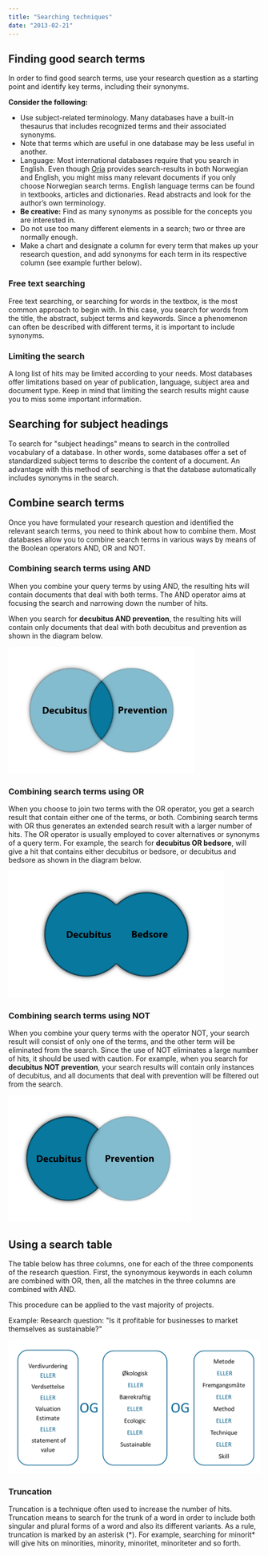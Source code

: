 ```yaml
---
title: "Searching techniques"
date: "2013-02-21"
---
```


## Finding good search terms

In order to find good search terms, use your research question as a starting point and identify key terms, including their synonyms.

**Consider the following:**

- Use subject-related terminology. Many databases have a built-in thesaurus that includes recognized terms and their associated synonyms.
- Note that terms which are useful in one database may be less useful in another.
- Language: Most international databases require that you search in English. Even though [Oria](oria.no) provides search-results in both Norwegian and English, you might miss many relevant documents if you only choose Norwegian search terms. English language terms can be found in textbooks, articles and dictionaries. Read abstracts and look for the author’s own terminology.
- **Be creative:** Find as many synonyms as possible for the concepts you are interested in.
- Do not use too many different elements in a search; two or three are normally enough.
- Make a chart and designate a column for every term that makes up your research question, and add synonyms for each term in its respective column (see example further below).

### Free text searching

Free text searching, or searching for words in the textbox, is the most common approach to begin with. In this case, you search for words from the title, the abstract, subject terms and keywords. Since a phenomenon can often be described with different terms, it is important to include synonyms.

### Limiting the search

A long list of hits may be limited according to your needs. Most databases offer limitations based on year of publication, language, subject area and document type. Keep in mind that limiting the search results might cause you to miss some important information.

## Searching for subject headings

To search for "subject headings" means to search in the controlled vocabulary of a database. In other words, some databases offer a set of standardized subject terms to describe the content of a document. An advantage with this method of searching is that the database automatically includes synonyms in the search.

## Combine search terms

Once you have formulated your research question and identified the relevant search terms, you need to think about how to combine them. Most databases allow you to combine search terms in various ways by means of the Boolean operators AND, OR and NOT.

### Combining search terms using AND

When you combine your query terms by using AND, the resulting hits will contain documents that deal with both terms. The AND operator aims at focusing the search and narrowing down the number of hits.

When you search for **decubitus AND prevention**, the resulting hits will contain only documents that deal with both decubitus and prevention as shown in the diagram below.

[![AND eng](./images/AND-eng.png)](/en/files/2013/04/AND-eng.png)

### Combining search terms using OR

When you choose to join two terms with the OR operator, you get a search result that contain either one of the terms, or both. Combining search terms with OR thus generates an extended search result with a larger number of hits. The OR operator is usually employed to cover alternatives or synonyms of a query term. For example, the search for **decubitus OR bedsore**, will give a hit that contains either decubitus or bedsore, or decubitus and bedsore as shown in the diagram below.

[![OR eng](./images/OR-eng.png)](/en/files/2013/04/OR-eng.png)

### Combining search terms using NOT

When you combine your query terms with the operator NOT, your search result will consist of only one of the terms, and the other term will be eliminated from the search. Since the use of NOT eliminates a large number of hits, it should be used with caution. For example, when you search for **decubitus NOT prevention**, your search results will contain only instances of decubitus, and all documents that deal with prevention will be filtered out from the search.

[![NOT eng](./images/NOT-eng.png)](/en/files/2013/04/NOT-eng.png)

## Using a search table

The table below has three columns, one for each of the three components of the research question. First, the synonymous keywords in each column are combined with OR, then, all the matches in the three columns are combined with AND.

This procedure can be applied to the vast majority of projects.

Example: Research question: "Is it profitable for businesses to market themselves as sustainable?"

[![sokekombinasjon](./images/sokekombinasjon.jpg)](/wp-content/uploads/2012/04/sokekombinasjon.jpg)

### Truncation

Truncation is a technique often used to increase the number of hits. Truncation means to search for the trunk of a word in order to include both singular and plural forms of a word and also its different variants. As a rule, truncation is marked by an asterisk (\*). For example, searching for minorit\* will give hits on minorities, minority, minoritet, minoriteter and so forth.
